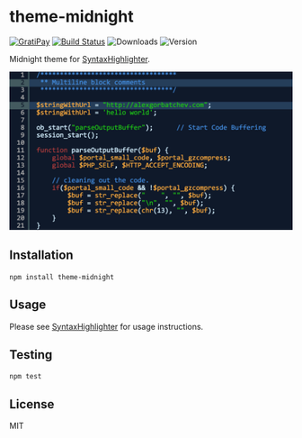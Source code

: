 # theme-midnight

[![GratiPay](https://img.shields.io/gratipay/user/alexgorbatchev.svg)](https://gratipay.com/alexgorbatchev/)
[![Build Status](https://travis-ci.org/syntaxhighlighter/theme-midnight.svg)](https://travis-ci.org/syntaxhighlighter/theme-midnight)
![Downloads](https://img.shields.io/npm/dm/theme-midnight.svg)
![Version](https://img.shields.io/npm/v/theme-midnight.svg)

Midnight theme for [SyntaxHighlighter](https://github.com/syntaxhighlighter/syntaxhighlighter).

![Screenshot](screenshot.png)

## Installation

```
npm install theme-midnight
```

## Usage

Please see [SyntaxHighlighter](https://github.com/syntaxhighlighter/syntaxhighlighter) for usage instructions.

## Testing

```
npm test
```

## License

MIT
